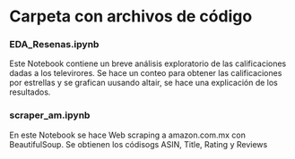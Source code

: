 # Carpeta con archivos de código

### EDA_Resenas.ipynb
Este Notebook contiene un  breve análisis exploratorio de las calificaciones dadas a los televirores. Se hace un conteo para obtener las calificaciones por estrellas y se grafican uusando altair, se hace una explicación de los resultados.

### scraper_am.ipynb
En este Notebook se hace Web scraping a amazon.com.mx con BeautifulSoup. Se obtienen los códisogs ASIN, Title, Rating y Reviews
